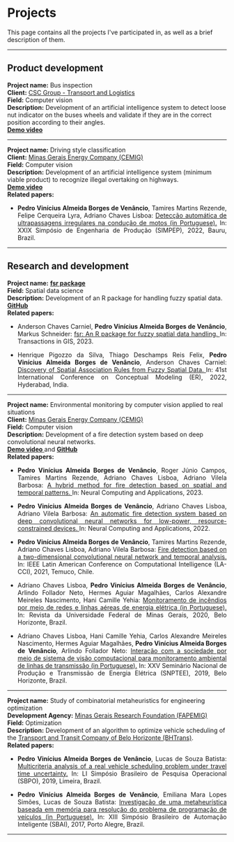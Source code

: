 # Projects

This page contains all the projects I've participated in, as well as a brief description of them.

***

## Product development

**Project name:** Bus inspection <br>
**Client:** <a href = "https://www.grupocsc.com.br/" > CSC Group - Transport and Logistics </a> <br>
**Field:** Computer vision<br>
**Description:** Development of an artificial intelligence system to detect loose nut indicator on the buses wheels and validate if they are in the correct position according to their angles. <br>
<a href = "https://drive.google.com/file/d/1NGBH-_qk517P34zvCO5pSWpHHqTBU8oH/view" > **Demo video** </a> <br> 

***

**Project name:** Driving style classification <br>
**Client:** <a href = "https://www.cemig.com.br/" > Minas Gerais Energy Company (CEMIG) </a> <br>
**Field:** Computer vision<br>
**Description:** Development of an artificial intelligence system (minimum viable product) to recognize illegal overtaking on highways. <br>
<a href = "https://drive.google.com/file/d/1PE2X-3gplPqCxcw8DnaQajCKaW94HDAI/view" > **Demo video** </a> <br>
**Related papers:**
- <p align="justify"><b>Pedro Vinícius Almeida Borges de Venâncio</b>, Tamires Martins Rezende, Felipe Cerqueira Lyra, Adriano Chaves Lisboa: <a href="https://www.researchgate.net/publication/365706504_Deteccao_automatica_de_ultrapassagens_irregulares_na_conducao_de_motos">Detecção automática de ultrapassagens irregulares na condução de motos  (in Portuguese).</a> In: XXIX Simpósio de Engenharia de Produção (SIMPEP), 2022, Bauru, Brazil.</p>

***

## Research and development

**Project name:** <a href = "https://cran.r-project.org/web/packages/fsr/index.html" > **fsr package** </a> <br>
**Field:** Spatial data science<br>
**Description:** Development of an R package for handling fuzzy spatial data. <br>
<a href = "https://github.com/accarniel/fsr" > **GitHub** </a> <br>
**Related papers:**
- <p align="justify"> Anderson Chaves Carniel, <b>Pedro Vinícius Almeida Borges de Venâncio</b>, Markus Schneider: <a href="https://onlinelibrary.wiley.com/doi/10.1111/tgis.13044"> fsr: An R package for fuzzy spatial data handling. </a> In: Transactions in GIS, 2023.</p>
- <p align="justify"> Henrique Pigozzo da Silva, Thiago Deschamps Reis Felix, <b>Pedro Vinícius Almeida Borges de Venâncio</b>, Anderson Chaves Carniel: <a href="https://link.springer.com/chapter/10.1007/978-3-031-17995-2_13"> Discovery of Spatial Association Rules from Fuzzy Spatial Data. </a> In: 41st International Conference on Conceptual Modeling (ER), 2022, Hyderabad, India.</p>

***

**Project name:** Environmental monitoring by computer vision applied to real situations <br>
**Client:** <a href = "https://www.cemig.com.br/" > Minas Gerais Energy Company (CEMIG) </a> <br>
**Field:** Computer vision<br>
**Description:** Development of a fire detection system based on deep convolutional neural networks. <br>
<a href = "https://drive.google.com/file/d/1GILdMvwXi5umYGGyTjwiNhGiLfmpgEvu/view" > **Demo video** </a> and <a href = "https://github.com/pedbrgs/Fire-Detection" > **GitHub** </a> <br>
**Related papers:**
* <p align="justify"><b>Pedro Vinícius Almeida Borges de Venâncio</b>, Roger Júnio Campos, Tamires Martins Rezende, Adriano Chaves Lisboa, Adriano Vilela Barbosa: <a href="https://link.springer.com/article/10.1007/s00521-023-08260-2"> A hybrid method for fire detection based on spatial and temporal patterns. </a> In: Neural Computing and Applications, 2023.</p>
* <p align="justify"><b>Pedro Vinícius Almeida Borges de Venâncio</b>, Adriano Chaves Lisboa, Adriano Vilela Barbosa: <a href="https://link.springer.com/article/10.1007/s00521-022-07467-z"> An automatic fire detection system based on deep convolutional neural networks for low-power, resource-constrained devices. </a> In: Neural Computing and Applications, 2022.</p>
* <p align="justify"><b>Pedro Vinícius Almeida Borges de Venâncio</b>, Tamires Martins Rezende, Adriano Chaves Lisboa, Adriano Vilela Barbosa: <a href="https://ieeexplore.ieee.org/document/9769824"> Fire detection based on a two-dimensional convolutional neural network and temporal analysis. </a> In: IEEE Latin American Conference on Computational Intelligence (LA-CCI), 2021, Temuco, Chile.</p>
* <p align="justify">Adriano Chaves Lisboa, <b>Pedro Vinícius Almeida Borges de Venâncio</b>, Arlindo Follador Neto, Hermes Aguiar Magalhães, Carlos Alexandre Meireles Nascimento, Hani Camille Yehia: <a href="https://periodicos.ufmg.br/index.php/revistadaufmg/article/view/12703"> Monitoramento de incêndios por meio de redes e linhas aéreas de energia elétrica (in Portuguese). </a> In: Revista da Universidade Federal de Minas Gerais, 2020, Belo Horizonte, Brazil.</p>
* <p align="justify">Adriano Chaves Lisboa, Hani Camille Yehia, Carlos Alexandre Meireles Nascimento, Hermes Aguiar Magalhães, <b>Pedro Vinícius Almeida Borges de Venâncio</b>, Arlindo Follador Neto: <a href = "http://www.bvr.com.br/snptee/xxvsnptee/trabalhos/GMA/3287.php" > Interação com a sociedade por meio de sistema de visão computacional para monitoramento ambiental de linhas de transmissão (in Portuguese).</a> In: XXV Seminário Nacional de Produção e Transmissão de Energia Elétrica (SNPTEE), 2019, Belo Horizonte, Brazil.</p>

***

**Project name:** Study of combinatorial metaheuristics for engineering optimization <br>
**Development Agency:** <a href = "http://www.fapemig.br/pt/" > Minas Gerais Research Foundation (FAPEMIG) </a> <br>
**Field:** Optimization<br>
**Description:** Development of an algorithm to optimize vehicle scheduling of the <a href = "https://prefeitura.pbh.gov.br/bhtrans" > Transport and Transit Company of Belo Horizonte (BHTrans)</a>. <br>
**Related papers:**
- <p align="justify"><b>Pedro Vinícius Almeida Borges de Venâncio</b>, Lucas de Souza Batista: <a href="https://proceedings.science/sbpo-2019/papers/multicriteria-analysis-of-a-real-vehicle-scheduling-problem-under-travel-time-uncertainty?lang=pt-br">Multicriteria analysis of a real vehicle scheduling problem under travel time uncertainty.</a> In: LI Simpósio Brasileiro de Pesquisa Operacional (SBPO), 2019, Limeira, Brazil.</p>
- <p align="justify"><b>Pedro Vinícius Almeida Borges de Venâncio</b>, Emiliana Mara Lopes Simões, Lucas de Souza Batista: <a href = "https://www.researchgate.net/publication/329718463_Investigacao_de_uma_metaheuristica_baseada_em_memoria_para_resolucao_do_problema_de_programacao_de_veiculos" > Investigação de uma metaheurística baseada em memória para resolução do problema de programação de veículos (in Portuguese).</a> In: XIII Simpósio Brasileiro de Automação Inteligente (SBAI), 2017, Porto Alegre, Brazil.</p>

***
